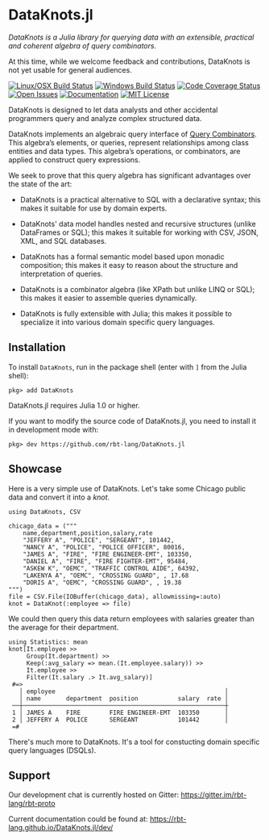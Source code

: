 # DataKnots.jl

*DataKnots is a Julia library for querying data with
an extensible, practical and coherent algebra of query
combinators.*

At this time, while we welcome feedback and contributions,
DataKnots is not yet usable for general audiences.

[![Linux/OSX Build Status][travis-img]][travis-url]
[![Windows Build Status][appveyor-img]][appveyor-url]
[![Code Coverage Status][codecov-img]][codecov-url]
[![Open Issues][issues-img]][issues-url]
[![Documentation][doc-dev-img]][doc-dev-url]
[![MIT License][license-img]][license-url]

DataKnots is designed to let data analysts and other
accidental programmers query and analyze complex
structured data.

DataKnots implements an algebraic query interface of
[Query Combinators]. This algebra’s elements, or queries,
represent relationships among class entities and data
types. This algebra’s operations, or combinators, are
applied to construct query expressions.

We seek to prove that this query algebra has
significant advantages over the state of the art:

* DataKnots is a practical alternative to SQL with
  a declarative syntax; this makes it suitable for
  use by domain experts.

* DataKnots' data model handles nested and recursive
  structures (unlike DataFrames or SQL); this makes
  it suitable for working with CSV, JSON, XML, and
  SQL databases.

* DataKnots has a formal semantic model based upon
  monadic composition; this makes it easy to reason
  about the structure and interpretation of queries.

* DataKnots is a combinator algebra (like XPath but
  unlike LINQ or SQL); this makes it easier to assemble
  queries dynamically.

* DataKnots is fully extensible with Julia; this makes
  it possible to specialize it into various domain
  specific query languages.

## Installation

To install `DataKnots`, run in the package shell
(enter with `]` from the Julia shell):

```juliarepl
pkg> add DataKnots
```

DataKnots.jl requires Julia 1.0 or higher.

If you want to modify the source code of DataKnots.jl,
you need to install it in development mode with:

```juliarepl
pkg> dev https://github.com/rbt-lang/DataKnots.jl
```

## Showcase

Here is a very simple use of DataKnots. Let's take some Chicago
public data and convert it into a *knot*.

    using DataKnots, CSV

    chicago_data = ("""
        name,department,position,salary,rate
        "JEFFERY A", "POLICE", "SERGEANT", 101442,
        "NANCY A", "POLICE", "POLICE OFFICER", 80016,
        "JAMES A", "FIRE", "FIRE ENGINEER-EMT", 103350,
        "DANIEL A", "FIRE", "FIRE FIGHTER-EMT", 95484,
        "ASKEW K", "OEMC", "TRAFFIC CONTROL AIDE", 64392,
        "LAKENYA A", "OEMC", "CROSSING GUARD", , 17.68
        "DORIS A", "OEMC", "CROSSING GUARD", , 19.38
    """)
    file = CSV.File(IOBuffer(chicago_data), allowmissing=:auto)
    knot = DataKnot(:employee => file)

We could then query this data return employees with salaries
greater than the average for their department.

    using Statistics: mean
    knot[It.employee >>
         Group(It.department) >>
         Keep(:avg_salary => mean.(It.employee.salary)) >>
         It.employee >>
         Filter(It.salary .> It.avg_salary)]
     #=>
       │ employee                                               │
       │ name       department  position           salary  rate │
     ──┼────────────────────────────────────────────────────────┼
     1 │ JAMES A    FIRE        FIRE ENGINEER-EMT  103350       │
     2 │ JEFFERY A  POLICE      SERGEANT           101442       │
     =#

There's much more to DataKnots. It's a tool for constucting
domain specific query languages (DSQLs).

## Support

Our development chat is currently hosted on Gitter:
https://gitter.im/rbt-lang/rbt-proto

Current documentation could be found at:
https://rbt-lang.github.io/DataKnots.jl/dev/

[travis-img]: https://travis-ci.org/rbt-lang/DataKnots.jl.svg?branch=master
[travis-url]: https://travis-ci.org/rbt-lang/DataKnots.jl
[appveyor-img]: https://ci.appveyor.com/api/projects/status/github/rbt-lang/DataKnots.jl?branch=master&svg=true
[appveyor-url]: https://ci.appveyor.com/project/rbt-lang/dataknots-jl/branch/master
[codecov-img]: https://codecov.io/gh/rbt-lang/DataKnots.jl/branch/master/graph/badge.svg
[codecov-url]: https://codecov.io/gh/rbt-lang/DataKnots.jl
[issues-img]: https://img.shields.io/github/issues/rbt-lang/DataKnots.jl.svg
[issues-url]: https://github.com/rbt-lang/DataKnots.jl/issues
[doc-dev-img]: https://img.shields.io/badge/doc-dev-blue.svg
[doc-dev-url]: https://rbt-lang.github.io/DataKnots.jl/dev/
[license-img]: https://img.shields.io/badge/license-MIT%2FApache%202-blue.svg
[license-url]: https://raw.githubusercontent.com/rbt-lang/DataKnots.jl/master/LICENSE.md
[Query Combinators]: https://arxiv.org/abs/1702.08409

